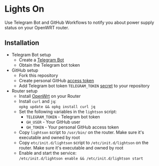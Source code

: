 # Lights On

Use Telegram Bot and GitHub Workflows to notify you about power supply status on your OpenWRT router.

## Installation

- Telegram Bot setup
    - Create a [Telegram Bot](https://core.telegram.org/bots#how-do-i-create-a-bot)
    - Obtain the Telegram bot token
- GitHub setup
    - Fork this repository
    - Create personal GitHub [access token](https://docs.github.com/en/authentication/keeping-your-account-and-data-secure/creating-a-personal-access-token)
    - Add Telegram bot token ```TELEGRAM_TOKEN``` [secret](https://docs.github.com/en/actions/security-guides/encrypted-secrets) to your repository
- Router setup
    - Install [OpenWrt](https://openwrt.org/docs/guide-user/installation/generic.flashing) on your Router
    - Install ```curl``` and ```jq```: <br>
        ```opkg update && opkg install curl jq```
    - Set the following variables in the ```lightson``` script:
        - ```TELEGRAM_TOKEN``` - Telegram bot token
        - ```GH_USER``` - Your GitHub user
        - ```GH_TOKEN``` - Your personal GitHub access token
    - Copy ```lightson``` script to ```/usr/bin/``` on the router. Make sure it's executable and owned by root
    - Copy ```etc/init.d/lightson``` script to ```/etc/init.d/lightson``` on the router. Make sure it's executable and owned by root
    - Enable and start the service: <br>
        ```/etc/init.d/lightson enable && /etc/init.d/lightson start```

